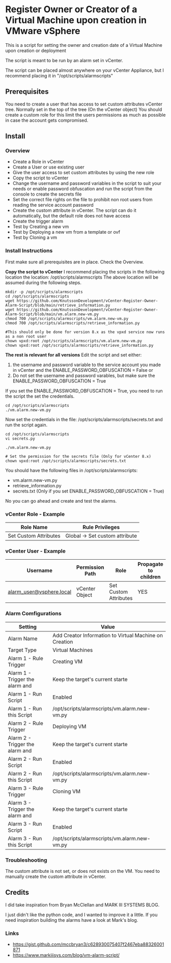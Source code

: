# Register Owner or Creator of a Virtual Machine upon creation in VMware vSphere
This is a script for setting the owner and creation date of a Virtual Machine upon creation or deployment

The script is meant to be run by an alarm set in vCenter.

The script can be placed almost anywhere on your vCenter Appliance, but I recommend placing it in "/opt/scripts/alarmscripts"

## Prerequisites
You need to create a user that has access to set custom attributes vCenter tree. Normally set in the top of the tree (On the vCenter object) You should create a custom role for this limit the users permissions as much as possible in case the account gets compromised.

## Install
### Overview
- Create a Role in vCenter
- Create a User or use existing user
- Give the user access to set custom attributes by using the new role
- Copy the script to vCenter
- Change the username and password variables in the script to suit your needs or enable password obfuscation and run the script from the console to create the secrets file
- Set the correct file rights on the file to prohibit non root users from reading the service account password
- Create the custom attribute in vCenter. The script can do it automatically, but the default role does not have access
- Create the trigger alarm
- Test by Creating a new vm
- Test by Deploying a new vm from a template or ovf
- Test by Cloning a vm

### Install Instructions
First make sure all prerequisites are in place. Check the Overview.

**Copy the script to vCenter**
I recommend placing the scripts in the following location the location: /opt/scripts/alarmscripts
The above location will be assumed during the following steps.
```
mkdir -p /opt/scripts/alarmscripts
cd /opt/scripts/alarmscripts
wget https://github.com/KnutssonDevelopment/vCenter-Register-Owner-Alarm-Script/blob/main/retrieve_information.py
wget https://github.com/KnutssonDevelopment/vCenter-Register-Owner-Alarm-Script/blob/main/vm.alarm.new-vm.py
chmod 700 /opt/scripts/alarmscripts/vm.alarm.new-vm.py
chmod 700 /opt/scripts/alarmscripts/retrieve_information.py

#This should only be done for version 8.x as the vpxd service now runs as a non root user
chown vpxd:root /opt/scripts/alarmscripts/vm.alarm.new-vm.py
chown vpxd:root /opt/scripts/alarmscripts/retrieve_information.py
```
**The rest is relevant for all versions**
Edit the script and set either:
1) the username and password variable to the service account you made in vCenter and the ENABLE_PASSWORD_OBFUSCATION = False
or
2) Do not set the username and password varables, but make sure the ENABLE_PASSWORD_OBFUSCATION = True

If you set the ENABLE_PASSWORD_OBFUSCATION = True, you need to run the script the set the credentials.
```
cd /opt/scripts/alarmscripts
./vm.alarm.new-vm.py
```
Now set the credentials in the file: /opt/scripts/alarmscripts/secrets.txt and run the script again.
```
cd /opt/scripts/alarmscripts
vi secrets.py

./vm.alarm.new-vm.py

# Set the permission for the secrets file (Only for vCenter 8.x)
chown vpxd:root /opt/scripts/alarmscripts/secrets.txt
```

You should have the following files in /opt/scripts/alarmscripts:
- vm.alarm.new-vm.py
- retrieve_information.py
- secrets.txt (Only if you set ENABLE_PASSWORD_OBFUSCATION = True)

No you can go ahead and create and test the alarms.

### vCenter Role - Example
|Role Name|Rule Privileges|
|---------------------|------------------------------|
|Set Custom Attributes|Global -> Set custom attribute|

### vCenter User - Example
|Username|Permission Path|Role|Propagate to children|
|------------------------|--------------|---------------------|---|
|alarm_user@vsphere.local|vCenter Object|Set Custom Attributes|YES|

### Alarm Comfigurations
|Setting|Value|
|-------------------------------|--------------------------------------------------|
|Alarm Name|Add Creator Information to Virtual Machine on Creation|
|Target Type|Virtual Machines|
|Alarm 1 - Rule Trigger|Creating VM|
|Alarm 1 - Trigger the alarm and|Keep the target's current starte|
|Alarm 1 - Run Script|Enabled|
|Alarm 1 - Run this Script|/opt/scripts/alarmscripts/vm.alarm.new-vm.py|
|Alarm 2 - Rule Trigger|Deploying VM|
|Alarm 2 - Trigger the alarm and|Keep the target's current starte|
|Alarm 2 - Run Script|Enabled|
|Alarm 2 - Run this Script|/opt/scripts/alarmscripts/vm.alarm.new-vm.py|
|Alarm 3 - Rule Trigger|Cloning VM|
|Alarm 3 - Trigger the alarm and|Keep the target's current starte|
|Alarm 3 - Run Script|Enabled|
|Alarm 3 - Run this Script|/opt/scripts/alarmscripts/vm.alarm.new-vm.py|

### Troubleshooting
The custom attribute is not set, or does not exists on the VM. You need to manually create the custom attribute in vCenter.

## Credits
I did take inspiration from Bryan McClellan and MARK III SYSTEMS BLOG.

I just didn't like the python code, and I wanted to improve it a little. If you need inspiration building the alarms have a look at Mark's blog.

### Links
- https://gist.github.com/mccbryan3/c628930075407f2467eba88326001871
- https://www.markiiisys.com/blog/vm-alarm-script/


